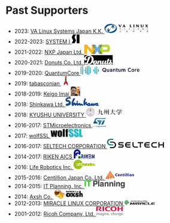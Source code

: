 # Past Supporters

* 2023: [VA Linux Systems Japan K.K. ![](/img/valinux_117x25.png)](https://www.valinux.co.jp/)
* 2022-2023: [SYSTEM I ![](/img/systemi_22x25.png)](https://systemi.co.jp/)
* 2021-2022: [NXP Japan Ltd. ![](/img/nxp_69x25.png)](https://www.nxp.jp)
* 2020-2021: [Donuts Co. Ltd. ![](/img/donuts_76x25.png)](https://www.donuts.ne.jp/)
* 2019-2020: [QuantumCore ![](/img/qcore_158x25.png)](https://www.qcore.co.jp/)
* 2019: [tabasconian ![](/img/yksym_t.png)](https://twitter.com/yksym_t)
* 2018-2019: [Keigo Imai ![](/img/keigoi.png)](https://twitter.com/keigoi)
* 2018: [Shinkawa Ltd. ![](/img/shinkawa_logo.png)](https://www.shinkawa.com/en/)
* 2018: [KYUSHU UNIVERSITY ![](/img/qlogo_x25.png)](http://www.kyushu-u.ac.jp/en/)
* 2016-2017: [STMicroelectronics ![](/img/stlogo_x25.png)](http://www.st.com/)
* 2017: [wolfSSL ![](/img/wolf-logo-x25.png)](https://www.wolfssl.com/)
* 2016-2017: [SELTECH CORPORATION ![](/img/LOGO_SELTECH_152x25.png)](http://seltech.co.jp/en/)
* 2014-2017: [RIKEN AICS ![](/img/riken-logo_55x25.png)](http://www.aics.riken.jp/en/)
* 2016: [Life Robotics Inc. ![](/img/liferobotics-logo_57x25.png)](https://liferobotics.jp/)
* 2015-2016: [Centillion Japan Co.,Ltd. ![](/img/centillion_78x25.png)](http://www.centillion.co.jp/)
* 2014-2015: [IT Planning, Inc. ![](/img/it_planning_108x20.png)](http://www.itpl.co.jp/en/)
* 2014: [Axsh Co. ![](/img/axsh_81x25.png)](https://axsh.jp/)
* 2012-2013: [MIRACLE LINUX CORPORATION ![](/img/miraclelinux_82x15.png)](http://www.miraclelinux.com/)
* 2001-2012: [Ricoh Company, Ltd. ![](/img/ricoh_logo_x25.png)](http://www.ricoh.com/)
